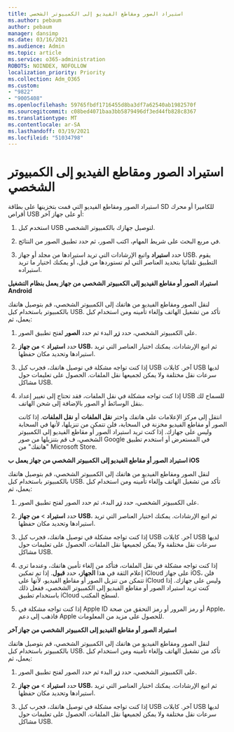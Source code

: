 ```yaml
---
title: استيراد الصور ومقاطع الفيديو إلى الكمبيوتر الشخصي
ms.author: pebaum
author: pebaum
manager: dansimp
ms.date: 03/16/2021
ms.audience: Admin
ms.topic: article
ms.service: o365-administration
ROBOTS: NOINDEX, NOFOLLOW
localization_priority: Priority
ms.collection: Adm_O365
ms.custom:
- "9822"
- "9005408"
ms.openlocfilehash: 59765fbdf1716455d8ba3df7a62540ab1982570f
ms.sourcegitcommit: c08bed4071baa3bb5879496df3ed44fb828c8367
ms.translationtype: MT
ms.contentlocale: ar-SA
ms.lasthandoff: 03/19/2021
ms.locfileid: "51034798"
---
```

# <a name="import-photos-and-videos-to-your-pc"></a>استيراد الصور ومقاطع الفيديو إلى الكمبيوتر الشخصي

استيراد الصور ومقاطع الفيديو التي قمت بتخزينها على بطاقة SD للكاميرا أو محرك أقراص USB أو على جهاز آخر:

1. استخدم كبل USB لتوصيل جهازك بالكمبيوتر الشخصي.

1. في مربع البحث على شريط المهام، اكتب الصور، ثم حدد تطبيق الصور من النتائج.

1. حدد **استيراد** واتبع الإرشادات التي تريد استيرادها من مجلد أو جهاز USB. يقوم التطبيق تلقائيا بتحديد العناصر التي لم تستوردها من قبل، أو يمكنك اختيار ما تريد استيراده.

**استيراد الصور أو مقاطع الفيديو إلى الكمبيوتر الشخصي من جهاز يعمل بنظام التشغيل Android**

لنقل الصور ومقاطع الفيديو من هاتفك إلى الكمبيوتر الشخصي، قم بتوصيل هاتفك بالكمبيوتر باستخدام كبل USB. تأكد من تشغيل الهاتف وإلغاء تأمينه ومن استخدام كبل يعمل، ثم:

1. على الكمبيوتر الشخصي، حدد **زر** البدء ثم حدد **الصور** لفتح تطبيق الصور.

1. حدد **استيراد**  >  **من جهاز USB**، ثم اتبع الإرشادات. يمكنك اختيار العناصر التي تريد استيرادها وتحديد مكان حفظها.

1. إذا كنت تواجه مشكلة في توصيل هاتفك، فجرب كبل USB آخر. كابلات USB لديها سرعات نقل مختلفة ولا يمكن لجميعها نقل الملفات. الحصول على تعليمات حول مشاكل USB.

1. إذا كنت تواجه مشكلة في نقل الملفات، فقد تحتاج إلى تغيير إعداد USB للسماح لك بنقل الوسائط أو الصور بالإضافة إلى شحن الهاتف. 

    انتقل إلى مركز الإعلامات على هاتفك واختر **نقل الملفات** أو **نقل الملفات**. إذا كانت الصور أو مقاطع الفيديو مخزنة في السحابة، فلن تتمكن من تنزيلها، لأنها في السحابة وليس على جهازك. إذا كنت تريد استيراد الصور أو مقاطع الفيديو إلى الكمبيوتر الشخصي، ف قم بتنزيلها من صور Google في المستعرض أو استخدم تطبيق "هاتفك" من Microsoft Store.

**استيراد الصور أو مقاطع الفيديو إلى الكمبيوتر الشخصي من جهاز يعمل ب iOS**

لنقل الصور ومقاطع الفيديو من هاتفك إلى الكمبيوتر الشخصي، قم بتوصيل هاتفك بالكمبيوتر باستخدام كبل USB. تأكد من تشغيل الهاتف وإلغاء تأمينه ومن استخدام كبل يعمل، ثم:

1. على الكمبيوتر الشخصي، حدد **زر** البدء، ثم حدد الصور لفتح تطبيق الصور.

1. حدد **استيراد**  >  **من جهاز USB**، ثم اتبع الإرشادات. يمكنك اختيار العناصر التي تريد استيرادها وتحديد مكان حفظها.

1. إذا كنت تواجه مشكلة في توصيل هاتفك، فجرب كبل USB آخر. كابلات USB لديها سرعات نقل مختلفة ولا يمكن لجميعها نقل الملفات. الحصول على تعليمات حول مشاكل USB.

1. إذا كنت تواجه مشكلة في نقل الملفات، فتأكد من إلغاء تأمين هاتفك، وعندما ترى إعلام الثقة في هذا **الجهاز،** حدد **قبول**. إذا تم تمكين iCloud على جهاز iOS، فلن تتمكن من تنزيل الصور أو مقاطع الفيديو، لأنها على iCloud وليس على جهازك. إذا كنت تريد استيراد الصور أو مقاطع الفيديو إلى الكمبيوتر الشخصي، ففعل ذلك باستخدام تطبيق iCloud لسطح المكتب.

1. إذا كنت تواجه مشكلة في Apple ID أو رمز المرور أو رمز التحقق من صحة Apple، فاذهب إلى دعم Apple للحصول على مزيد من المعلومات.

**استيراد الصور أو مقاطع الفيديو إلى الكمبيوتر الشخصي من جهاز آخر**

لنقل الصور ومقاطع الفيديو من هاتفك إلى الكمبيوتر الشخصي، قم بتوصيل هاتفك بالكمبيوتر باستخدام كبل USB. تأكد من تشغيل الهاتف وإلغاء تأمينه ومن استخدام كبل يعمل، ثم:

1. على الكمبيوتر الشخصي، حدد **زر** البدء ثم حدد الصور لفتح تطبيق الصور.

1. حدد **استيراد**  >  **من جهاز USB**، ثم اتبع الإرشادات. يمكنك اختيار العناصر التي تريد استيرادها وتحديد مكان حفظها.

1. إذا كنت تواجه مشكلة في توصيل هاتفك، فجرب كبل USB آخر. كابلات USB لديها سرعات نقل مختلفة ولا يمكن لجميعها نقل الملفات. الحصول على تعليمات حول مشاكل USB.


